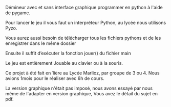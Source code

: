 Démineur avec et sans interface graphique programmer en python à l'aide de pygame.

Pour lancer le jeu il vous faut un interpréteur Python, au lycée nous utilisons Pyzo.

Vous aurez aussi besoin de télécharger tous les fichiers pythons et de les enregistrer dans le même dossier

Ensuite il suffit d’exécuter la fonction jouer() du fichier main

Le jeu est entièrement Jouable au clavier ou à la souris.

Ce projet à été fait en 1ière au Lycée Marlioz, par groupe de 3 ou 4. Nous avions 1mois pour le réaliser avec 6h de cours.

La version graphique n'était pas imposé, nous avons essayé par nous même de l'adapter en version graphique, Vous avez le détail du sujet en pdf.
